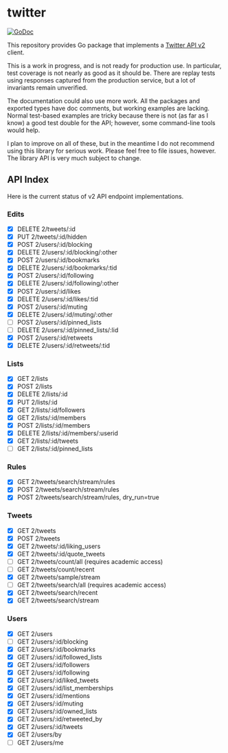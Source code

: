 # twitter

[![GoDoc](https://img.shields.io/static/v1?label=godoc&message=reference&color=blue)](https://pkg.go.dev/github.com/creachadair/twitter)

This repository provides Go package that implements a [Twitter API v2][tv2]
client.

This is a work in progress, and is not ready for production use. In particular,
test coverage is not nearly as good as it should be. There are replay tests
using responses captured from the production service, but a lot of invariants
remain unverified.

The documentation could also use more work. All the packages and exported types
have doc comments, but working examples are lacking.  Normal test-based
examples are tricky because there is not (as far as I know) a good test double
for the API; however, some command-line tools would help.

I plan to improve on all of these, but in the meantime I do not recommend using
this library for serious work. Please feel free to file issues, however.  The
library API is very much subject to change.

[tv2]: https://developer.twitter.com/en/docs/twitter-api

## API Index

Here is the current status of v2 API endpoint implementations.

### Edits

- [x] DELETE 2/tweets/:id
- [x] PUT 2/tweets/:id/hidden
- [x] POST 2/users/:id/blocking
- [x] DELETE 2/users/:id/blocking/:other
- [x] POST 2/users/:id/bookmarks
- [x] DELETE 2/users/:id/bookmarks/:tid
- [x] POST 2/users/:id/following
- [x] DELETE 2/users/:id/following/:other
- [x] POST 2/users/:id/likes
- [x] DELETE 2/users/:id/likes/:tid
- [x] POST 2/users/:id/muting
- [x] DELETE 2/users/:id/muting/:other
- [ ] POST 2/users/:id/pinned_lists
- [ ] DELETE 2/users/:id/pinned_lists/:lid
- [x] POST 2/users/:id/retweets
- [x] DELETE 2/users/:id/retweets/:tid

### Lists

- [x] GET 2/lists
- [x] POST 2/lists
- [x] DELETE 2/lists/:id
- [x] PUT 2/lists/:id
- [x] GET 2/lists/:id/followers
- [x] GET 2/lists/:id/members
- [x] POST 2/lists/:id/members
- [x] DELETE 2/lists/:id/members/:userid
- [x] GET 2/lists/:id/tweets
- [ ] GET 2/lists/:id/pinned_lists

### Rules

- [x] GET 2/tweets/search/stream/rules
- [x] POST 2/tweets/search/stream/rules
- [x] POST 2/tweets/search/stream/rules, dry_run=true

### Tweets

- [x] GET 2/tweets
- [x] POST 2/tweets
- [x] GET 2/tweets/:id/liking_users
- [x] GET 2/tweets/:id/quote_tweets
- [ ] GET 2/tweets/count/all (requires academic access)
- [ ] GET 2/tweets/count/recent
- [x] GET 2/tweets/sample/stream
- [ ] GET 2/tweets/search/all (requires academic access)
- [x] GET 2/tweets/search/recent
- [x] GET 2/tweets/search/stream

### Users

- [x] GET 2/users
- [ ] GET 2/users/:id/blocking
- [x] GET 2/users/:id/bookmarks
- [x] GET 2/users/:id/followed_lists
- [x] GET 2/users/:id/followers
- [x] GET 2/users/:id/following
- [x] GET 2/users/:id/liked_tweets
- [x] GET 2/users/:id/list_memberships
- [x] GET 2/users/:id/mentions
- [x] GET 2/users/:id/muting
- [x] GET 2/users/:id/owned_lists
- [x] GET 2/users/:id/retweeted_by
- [x] GET 2/users/:id/tweets
- [x] GET 2/users/by
- [ ] GET 2/users/me
